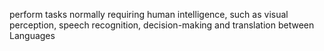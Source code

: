 perform tasks normally requiring human intelligence, such as visual perception, speech recognition, decision-making and translation between Languages
